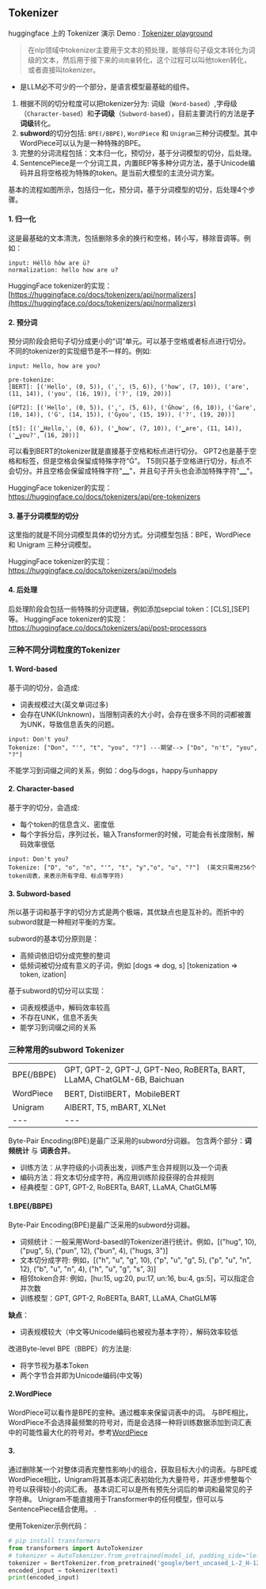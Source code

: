 

Tokenizer
--------------

huggingface 上的 Tokenizer 演示 Demo : [Tokenizer playground](https://huggingface.co/spaces/Xenova/the-tokenizer-playground)

> 在nlp领域中tokenizer主要用于文本的预处理，能够将句子级文本转化为词级的文本，然后用于接下来的`词向量`转化，这个过程可以叫他token转化，或者直接叫tokenizer。
- 是LLM必不可少的一个部分，是语言模型最基础的组件。

1.  根据不同的切分粒度可以把tokenizer分为: 词级（`Word-based`）,字母级（`Character-based`）和**子词级**（`Subword-based`），目前主要流行的方法是**子词级**转化。
2.  **subword**的切分包括: `BPE(/BBPE)`, `WordPiece` 和 `Unigram`三种分词模型。其中WordPiece可以认为是一种特殊的BPE。
3.  完整的分词流程包括：文本归一化，预切分，基于分词模型的切分，后处理。
4.  SentencePiece是一个分词工具，内置BEP等多种分词方法，基于Unicode编码并且将空格视为特殊的token。是当前大模型的主流分词方案。


基本的流程如图所示，包括归一化，预分词，基于分词模型的切分，后处理4个步骤。

#### **1. 归一化**

这是最基础的文本清洗，包括删除多余的换行和空格，转小写，移除音调等。例如：

```
input: Héllò hôw are ü?
normalization: hello how are u?
```

HuggingFace tokenizer的实现：[https://huggingface.co/docs/tokenizers/api/normalizers](https://huggingface.co/docs/tokenizers/api/normalizers)

#### **2. 预分词**

预分词阶段会把句子切分成更小的“词”单元。可以基于空格或者标点进行切分。 不同的tokenizer的实现细节是不一样的。例如:

```
input: Hello, how are you?

pre-tokenize:
[BERT]: [('Hello', (0, 5)), (',', (5, 6)), ('how', (7, 10)), ('are', (11, 14)), ('you', (16, 19)), ('?', (19, 20))]

[GPT2]: [('Hello', (0, 5)), (',', (5, 6)), ('Ġhow', (6, 10)), ('Ġare', (10, 14)), ('Ġ', (14, 15)), ('Ġyou', (15, 19)), ('?', (19, 20))]

[t5]: [('▁Hello,', (0, 6)), ('▁how', (7, 10)), ('▁are', (11, 14)), ('▁you?', (16, 20))] 
```

可以看到BERT的tokenizer就是直接基于空格和标点进行切分。 
GPT2也是基于空格和标签，但是空格会保留成特殊字符“Ġ”。 
T5则只基于空格进行切分，标点不会切分。并且空格会保留成特殊字符"▁"，并且句子开头也会添加特殊字符"▁"。

HuggingFace tokenizer的实现： https://huggingface.co/docs/tokenizers/api/pre-tokenizers

#### **3. 基于分词模型的切分**

这里指的就是不同分词模型具体的切分方式。分词模型包括：BPE，WordPiece 和 Unigram 三种分词模型。

HuggingFace tokenizer的实现： https://huggingface.co/docs/tokenizers/api/models

#### **4. 后处理**

后处理阶段会包括一些特殊的分词逻辑，例如添加sepcial token：\[CLS\],\[SEP\]等。 HuggingFace tokenizer的实现： https://huggingface.co/docs/tokenizers/api/post-processors


### 三种不同分词粒度的Tokenizer

#### 1. Word-based

基于词的切分，会造成:
*   词表规模过大(英文单词过多)
*   会存在UNK(Unknown)，当限制词表的大小时，会存在很多不同的词都被置为UNK，导致信息丢失的问题。
 
```
input: Don't you?
Tokenize: ["Don", "'", "t", "you", "?"] ---期望--> ["Do", "n't", "you", "?"]
```  
不能学习到词缀之间的关系，例如：dog与dogs，happy与unhappy


#### 2. Character-based

基于字的切分，会造成:
*   每个token的信息含义、密度低
*   每个字拆分后，序列过长，输入Transformer的时候，可能会有长度限制，解码效率很低

```
input: Don't you?
Tokenize: ["D", "o", "n", "'", "t", "y","o", "u", "?"]  (英文只需用256个token词表，来表示所有字母、标点等字符)
```  

#### 3. Subword-based

所以基于词和基于字的切分方式是两个极端，其优缺点也是互补的。而折中的subword就是一种相对平衡的方案。

subword的基本切分原则是：
*   高频词依旧切分成完整的整词
*   低频词被切分成有意义的子词，例如 \[dogs => dog, s\]  \[tokenization => token, ization\]

基于subword的切分可以实现：
*   词表规模适中，解码效率较高
*   不存在UNK，信息不丢失
*   能学习到词缀之间的关系

### 三种常用的subword Tokenizer

|  |  |
| --- | --- |
| BPE(/BBPE) | GPT, GPT-2, GPT-J, GPT-Neo, RoBERTa, BART, LLaMA, ChatGLM-6B, Baichuan |
| WordPiece | BERT, DistilBERT，MobileBERT |
| Unigram | AlBERT, T5, mBART, XLNet |
| --- | --- |

Byte-Pair Encoding(BPE)是最广泛采用的subword分词器。
包含两个部分：**词频统计** 与 **词表合并**。

*   训练方法：从字符级的小词表出发，训练产生合并规则以及一个词表
*   编码方法：将文本切分成字符，再应用训练阶段获得的合并规则
*   经典模型：GPT, GPT-2, RoBERTa, BART, LLaMA, ChatGLM等


#### 1.BPE(/BBPE)

Byte-Pair Encoding(BPE)是最广泛采用的subword分词器。

*   词频统计：一般采用Word-based的Tokenizer进行统计。例如，\[("hug", 10), ("pug", 5), ("pun", 12), ("bun", 4), ("hugs, 3")\]
*   文本切分成字符: 例如，\[("h", "u", "g", 10), ("p", "u", "g", 5), ("p", "u", "n", 12), ("b", "u", "n", 4), ("h", "u", "g", "s", 3)\]
*   相邻token合并: 例如，\[hu:15, ug:20, pu:17, un:16, bu:4, gs:5\]，可以指定合并次数
*   训练模型：GPT, GPT-2, RoBERTa, BART, LLaMA, ChatGLM等

**缺点**：
*   词表规模较大（中文等Unicode编码也被视为基本字符），解码效率较低

改进Byte-level BPE（BBPE）的方法是:
*   将字节视为基本Token
*   两个字节合并即为Unicode编码(中文等)

#### 2.WordPiece
WordPiece可以看作是BPE的变种。通过概率来保留词表中的词。
与BPE相比，WordPiece不会选择最频繁的符号对，而是会选择一种将训练数据添加到词汇表中的可能性最大化的符号对。参考[WordPiece](https://blog.csdn.net/weixin_42167712/article/details/110727139)

#### 3.

通过删除某一个对整体词表完整性影响小的组合，获取目标大小的词表。与BPE或WordPiece相比，Unigram将其基本词汇表初始化为大量符号，并逐步修整每个符号以获得较小的词汇表。 基本词汇可以是所有预先分词后的单词和最常见的子字符串。 Unigram不能直接用于Transformer中的任何模型，但可以与SentencePiece结合使用。
.


使用Tokenizer示例代码：
```python
# pip install transformers
from transformers import AutoTokenizer
# tokenizer = AutoTokenizer.from_pretrained(model_id, padding_side="left")
tokenizer = BertTokenizer.from_pretrained('google/bert_uncased_L-2_H-128_A-2')
encoded_input = tokenizer(text)
print(encoded_input)
```


